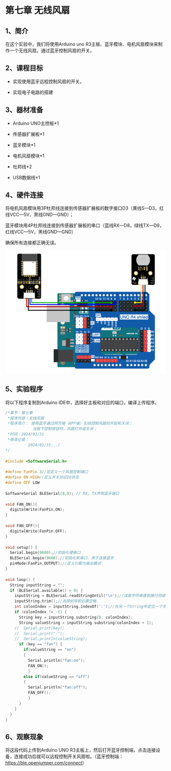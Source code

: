 # 第七章 无线风扇

## 1、简介

在这个实验中，我们将使用Arduino uno R3主板、蓝牙模块、电机风扇模块来制作一个无线风扇。通过蓝牙控制风扇的开关。

## 2、课程目标

+ 实现使用蓝牙远程控制风扇的开关。

+ 实现电子电路的搭建

## 3、器材准备

+ Arduino UNO主控板*1

+ 传感器扩展板*1

+ 蓝牙模块*1

+ 电机风扇模块*1

+ 杜邦线*2

+ USB数据线*1

## 4、硬件连接

将电机风扇模块用3P杜邦线连接到传感器扩展板的数字接口D3（黄线S—D3，红线VCC—5V，黑线GND—GND）；

蓝牙模块用4P杜邦线连接到传感器扩展板的串口（蓝线RX—D8，绿线TX—D9，红线VCC—5V，黑线GND—GND）

确保所有连接都正确无误。

<img src="../img/smarthome/7-1.png" />

## 5、实验程序

将以下程序复制到Arduino IDE中，选择好主板和对应的端口，编译上传程序。

```C
/*章节：第七章
 *程序内容：无线风扇
 *程序简介： 使用蓝牙通过网页端（APP端）无线控制风扇的开启和关闭；
            当按下控制按钮时，风扇打开或关闭；
 *时间：2024/01/31
 *修改记录：
          2024/01/31:../
*/

#include <SoftwareSerial.h>

#define FanPin 3//宏定义一个风扇控制端口
#define ON HIGH//定义开关对应IO状态
#define OFF LOW

SoftwareSerial BLESerial(8,9); // RX, TX声明蓝牙端口

void FAN_ON(){
  digitalWrite(FanPin,ON);
}

void FAN_OFF(){
  digitalWrite(FanPin,OFF);
}

void setup() {
  Serial.begin(9600);//初始化硬串口
  BLESerial.begin(9600);//初始化软串口，用于连接蓝牙
  pinMode(FanPin,OUTPUT);//定义引脚为输出模式
}

void loop() {
  String inputString = "";
  if (BLESerial.available() > 0) {
    inputString = BLESerial.readStringUntil('\n');//读取字符串直到换行符结束
    inputString.trim();//去除前导和后置空格
    int colonIndex = inputString.indexOf(':');//在另一个String中定位一个字符或字符串。默认情况下，搜索从字符串的开头开始，但也可以从给定的索引开始，允许查找字符或字符串的所有实例。返回查找字符串的到位数（由0开始）
    if (colonIndex != -1) {
      String key = inputString.substring(0, colonIndex);
      String valueString = inputString.substring(colonIndex + 1);
    //  Serial.print(key);
    //  Serial.print("-");
    //  Serial.println(valueString);
      if (key == "fan") {
        if(valueString == "on")
        {
          Serial.println("fan:on");
          FAN_ON();
          }
        else if(valueString == "off")
        {
          Serial.println("fan:off");
          FAN_OFF();
          }
      } 
    }
  }
}
```

## 6、观察现象

将这段代码上传到Arduino UNO R3主板上，然后打开蓝牙控制端，点击连接设备，连接成功后就可以远程控制开关风扇啦。（蓝牙控制端：<https://ble.openjumper.com/connect>）

